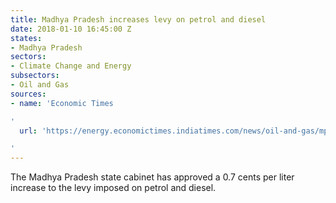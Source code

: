 ```yaml
---
title: Madhya Pradesh increases levy on petrol and diesel
date: 2018-01-10 16:45:00 Z
states:
- Madhya Pradesh
sectors:
- Climate Change and Energy
subsectors:
- Oil and Gas
sources:
- name: 'Economic Times

'
  url: 'https://energy.economictimes.indiatimes.com/news/oil-and-gas/mp-cabinet-approves-increase-in-cess-imposed-on-petrol-diesel/62353156

'
---
```


The Madhya Pradesh state cabinet has approved a 0.7 cents per liter increase to the levy imposed on petrol and diesel.
